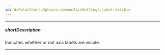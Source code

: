 ```yaml
---
id: dxPolarChart.Options.commonAxisSettings.label.visible
---
```

---
##### shortDescription
Indicates whether or not axis labels are visible.

---
